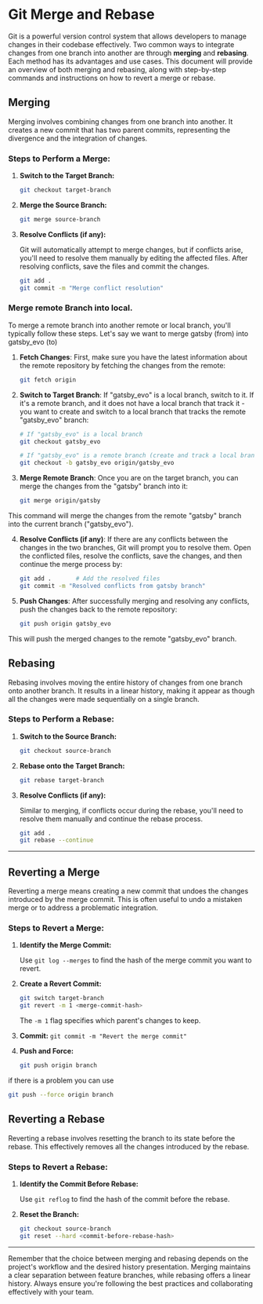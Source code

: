 # Git Merge and Rebase

Git is a powerful version control system that allows developers to manage changes in their codebase effectively. Two common ways to integrate changes from one branch into another are through **merging** and **rebasing**. Each method has its advantages and use cases. This document will provide an overview of both merging and rebasing, along with step-by-step commands and instructions on how to revert a merge or rebase.


## Merging

Merging involves combining changes from one branch into another. It creates a new commit that has two parent commits, representing the divergence and the integration of changes.

### Steps to Perform a Merge:

1. **Switch to the Target Branch:**

   ```bash
   git checkout target-branch
   ```

2. **Merge the Source Branch:**

   ```bash
   git merge source-branch
   ```

3. **Resolve Conflicts (if any):**

   Git will automatically attempt to merge changes, but if conflicts arise, you'll need to resolve them manually by editing the affected files. After resolving conflicts, save the files and commit the changes.

   ```bash
   git add .
   git commit -m "Merge conflict resolution"
   ```

### Merge remote Branch into local.
To merge a remote branch into another remote or local branch, you'll typically follow these steps. Let's say we want to merge gatsby (from) into gatsby_evo (to)
1. **Fetch Changes**: First, make sure you have the latest information about the remote repository by fetching the changes from the remote:
   ```bash
   git fetch origin
   ```
2. **Switch to Target Branch**: If "gatsby_evo" is a local branch, switch to it. If it's a remote branch, and it does not have a local branch that track it - you  want to create and switch to a local branch that tracks the remote "gatsby_evo" branch:

   ```bash
   # If "gatsby_evo" is a local branch
   git checkout gatsby_evo

   # If "gatsby_evo" is a remote branch (create and track a local branch)
   git checkout -b gatsby_evo origin/gatsby_evo
   ```
3. **Merge Remote Branch**: Once you are on the target branch, you can merge the changes from the "gatsby" branch into it:

   ```bash
   git merge origin/gatsby
   ```
This command will merge the changes from the remote "gatsby" branch into the current branch ("gatsby_evo").

4. **Resolve Conflicts (if any)**: If there are any conflicts between the changes in the two branches, Git will prompt you to resolve them. Open the conflicted files, resolve the conflicts, save the changes, and then continue the merge process by:

   ```bash
   git add .       # Add the resolved files
   git commit -m "Resolved conflicts from gatsby branch"
   ```

5. **Push Changes**: After successfully merging and resolving any conflicts, push the changes back to the remote repository:

   ```bash
   git push origin gatsby_evo
   ```
This will push the merged changes to the remote "gatsby_evo" branch.



## Rebasing

Rebasing involves moving the entire history of changes from one branch onto another branch. It results in a linear history, making it appear as though all the changes were made sequentially on a single branch.

### Steps to Perform a Rebase:

1. **Switch to the Source Branch:**

   ```bash
   git checkout source-branch
   ```

2. **Rebase onto the Target Branch:**

   ```bash
   git rebase target-branch
   ```

3. **Resolve Conflicts (if any):**

   Similar to merging, if conflicts occur during the rebase, you'll need to resolve them manually and continue the rebase process.

   ```bash
   git add .
   git rebase --continue
   ```

---

## Reverting a Merge

Reverting a merge means creating a new commit that undoes the changes introduced by the merge commit. This is often useful to undo a mistaken merge or to address a problematic integration.

### Steps to Revert a Merge:

1. **Identify the Merge Commit:**

   Use `git log --merges` to find the hash of the merge commit you want to revert.

2. **Create a Revert Commit:**

   ```bash
   git switch target-branch
   git revert -m 1 <merge-commit-hash>
   ```

   The `-m 1` flag specifies which parent's changes to keep.

3. **Commit:** `git commit -m "Revert the merge commit"`
4. **Push and Force:**
   ```bash
   git push origin branch
   ```
 if there is a problem you can use  
   ```bash
   git push --force origin branch
   ```
## Reverting a Rebase

Reverting a rebase involves resetting the branch to its state before the rebase. This effectively removes all the changes introduced by the rebase.

### Steps to Revert a Rebase:

1. **Identify the Commit Before Rebase:**

   Use `git reflog` to find the hash of the commit before the rebase.

2. **Reset the Branch:**

   ```bash
   git checkout source-branch
   git reset --hard <commit-before-rebase-hash>
   ```

---

Remember that the choice between merging and rebasing depends on the project's workflow and the desired history presentation. Merging maintains a clear separation between feature branches, while rebasing offers a linear history. Always ensure you're following the best practices and collaborating effectively with your team.
